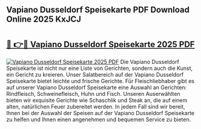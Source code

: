## Vapiano Dusseldorf Speisekarte PDF Download Online 2025 KxJCJ

# <h2><a href="http://gc9va5.nevu.top/?p=Vapiano+Dusseldorf+Speisekarte">🔗 👉🔴 Vapiano Dusseldorf Speisekarte 2025 PDF</a></h2>

[![Vapiano Dusseldorf Speisekarte 2025 PDF](https://i.imgur.com/dBaPXMq.png)](http://gc9va5.nevu.top/?p=Vapiano+Dusseldorf+Speisekarte)
Die Vapiano Dusseldorf Speisekarte ist nicht nur eine Liste von Gerichten, sondern auch die Kunst, ein Gericht zu kreieren. Unser Salatbereich auf der Vapiano Dusseldorf Speisekarte bietet leichte und frische Gerichte. Für Fleischliebhaber gibt es auf unserer Vapiano Dusseldorf Speisekarte eine Auswahl an Gerichten: Rindfleisch, Schweinefleisch, Huhn und Fisch. Unseren Auserwählten bieten wir exquisite Gerichte wie Schaschlik und Steak an, die auf einem alten, natürlichen Feuer zubereitet werden. In jedem Fall sind wir bereit, Ihnen bei der Auswahl der Speisen auf der Vapiano Dusseldorf Speisekarte zu helfen und Ihnen einen angenehmen und bequemen Service zu bieten.
